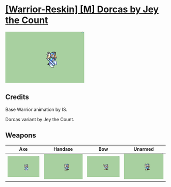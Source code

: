 # [\[Warrior-Reskin\] \[M\] Dorcas by Jey the Count](./)

<img src="./3.%20Axe/Axe_000.png" alt="[Warrior-Reskin] [M] Dorcas by Jey the Count standing" />

## Credits

Base Warrior animation by IS. 

Dorcas variant by Jey the Count.

## Weapons


|Axe |Handaxe |Bow |Unarmed |
|  :---: | :---: | :---: | :---: |
| <img alt="Axe animation" src="./3.%20Axe/Axe.gif" /> | <img alt="Handaxe animation" src="./4.%20Handaxe/Handaxe.gif" /> | <img alt="Bow animation" src="./5.%20Bow/Bow.gif" /> | <img alt="Unarmed animation" src="./8.%20Unarmed/Unarmed.gif" /> |
